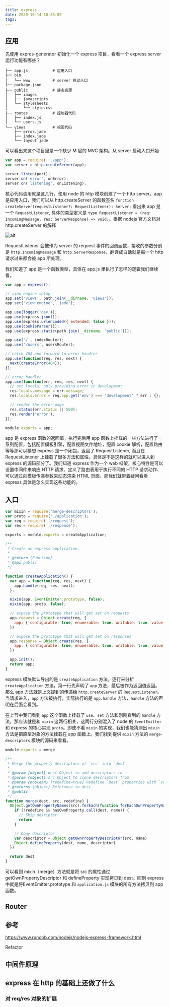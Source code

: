 ```yaml
---
title: express
date: 2020-10-14 10:36:09
tags:
---
```




## 应用

先使用 expres-generator 初始化一个 express 项目，看看一个 express server 运行功能有哪些？


```
├── app.js           # 应用入口
├── bin
│   └── www          # server 启动入口
├── package.json
├── public           # 静态资源
│   ├── images
│   ├── javascripts
│   └── stylesheets
│       └── style.css
├── routes           # 控制器代码
│   ├── index.js
│   └── users.js
└── views            # 视图代码
    ├── error.jade
    ├── index.jade
    └── layout.jade
```

可以看出来这个项目里是一个缺少 M 层的 MVC 架构。从 server 启动入口开始

```js
var app = require('../app');
var server = http.createServer(app);

server.listen(port);
server.on('error', onError);
server.on('listening', onListening);
```

核心代码调用就是这几行，使用 node 的 http 模块创建了一个 http server。app 是应用入口，我们可以从 http.createServer 的函数签名 `function createServer(requestListener?: RequestListener): Server;` 看出来 app 是一个 `RequestListener`, 具体的类型定义是 `type RequestListener = (req: IncomingMessage, res: ServerResponse) => void;`。根据 nodejs 官方文档对 http.createServer 的解释

![alt](https://img10.360buyimg.com/jdphoto/jfs/t1/116330/38/20073/31068/5f866d4bE0497f679/350b79b24f257a89.png)


RequestListener 会被作为 server 的 request 事件的回调函数，接收的参数分别是 `http.IncomingMessage` 和 `http.ServerResponse`，翻译成白话就是每一个 http 请求过来都会被 app 所处理。

我们知道了 app 是一个函数类型，具体在 app.js 里执行了怎样的逻辑我们继续看。

```js
var app = express();

// view engine setup
app.set('views', path.join(__dirname, 'views'));
app.set('view engine', 'jade');

app.use(logger('dev'));
app.use(express.json());
app.use(express.urlencoded({ extended: false }));
app.use(cookieParser());
app.use(express.static(path.join(__dirname, 'public')));

app.use('/', indexRouter);
app.use('/users', usersRouter);

// catch 404 and forward to error handler
app.use(function(req, res, next) {
  next(createError(404));
});

// error handler
app.use(function(err, req, res, next) {
  // set locals, only providing error in development
  res.locals.message = err.message;
  res.locals.error = req.app.get('env') === 'development' ? err : {};

  // render the error page
  res.status(err.status || 500);
  res.render('error');
});

module.exports = app;
```

app 是 express 函数的返回值，执行完后用 app 函数上挂载的一些方法进行了一系列配置，包括配置模板引擎，配置视图文件地址，配置 cookie 解析，配置路由等等那可以猜想 express 是一个闭包，返回了 RequestListener, 而且在 RequestListener 上挂载了很多方法和属性。具体是不是这样的就可以进入到 express 的源码部分了。我们知道 express 作为一个 web 框架，核心特性是可以设置中间件来响应 HTTP 请求、定义了路由表用于执行不同的 HTTP 请求动作、可以通过向模板传递参数来动态渲染 HTML 页面。那我们就带着疑问看看 express 具体是怎么实现这些功能的。



## 入口

```js
var mixin = require('merge-descriptors');
var proto = require('./application');
var req = require('./request');
var res = require('./response');

exports = module.exports = createApplication;

/**
 * Create an express application.
 *
 * @return {Function}
 * @api public
 */

function createApplication() {
  var app = function(req, res, next) {
    app.handle(req, res, next);
  };

  mixin(app, EventEmitter.prototype, false);
  mixin(app, proto, false);

  // expose the prototype that will get set on requests
  app.request = Object.create(req, {
    app: { configurable: true, enumerable: true, writable: true, value: app }
  })

  // expose the prototype that will get set on responses
  app.response = Object.create(res, {
    app: { configurable: true, enumerable: true, writable: true, value: app }
  })

  app.init();
  return app;
}
```

express 模块默认导出的是 `createApplication` 方法。逐行来分析 `createApplication` 方法，第一行先声明了 `app` 方法，最后被作为返回值返回。那么 app 方法就是上文提到的传递给 `http.createServer` 的 `RequestListener`。当请求进入，`app` 方法被执行，实际执行的是 `app.handle` 方法，`handle` 方法的声明在后面会看到。

在上节中我们看到 `app` 这个函数上挂载了 `use`、`set` 方法和刚刚看到的 `handle` 方法，那应该就是和 `mixin` 这两行相关，这两行分别混入了 node 的 `EventEmitter` 和 express 的核心实现 `proto`。即使不看 `mixin` 的实现，我们也能猜测出 `mixin` 方法是把原型对象的方法挂载在 app 函数上。我们找到提供 `mixin` 方法的 `merge-descriptors` 模块的源码来看看。

```js
module.exports = merge

/**
 * Merge the property descriptors of `src` into `dest`
 *
 * @param {object} dest Object to add descriptors to
 * @param {object} src Object to clone descriptors from
 * @param {boolean} [redefine=true] Redefine `dest` properties with `src` properties
 * @returns {object} Reference to dest
 * @public
 */
function merge(dest, src, redefine) {
  Object.getOwnPropertyNames(src).forEach(function forEachOwnPropertyName(name) {
    if (!redefine && hasOwnProperty.call(dest, name)) {
      // Skip desriptor
      return
    }

    // Copy descriptor
    var descriptor = Object.getOwnPropertyDescriptor(src, name)
    Object.defineProperty(dest, name, descriptor)
  })

  return dest
}
```
可以看到 mixin（merge）方法就是将 src 的属性通过 getOwnPropertyDescriptor 和 defineProperty 实现拷贝到 dest。回到 express 中就是将EventEmitter.prototype 和 `application.js` 模块的所有方法拷贝到 app 函数。




## Router


## 参考
https://www.runoob.com/nodejs/nodejs-express-framework.html



Refactor

## 中间件原理


## express 在 http 的基础上还做了什么

### 对 req/res 对象的扩展
